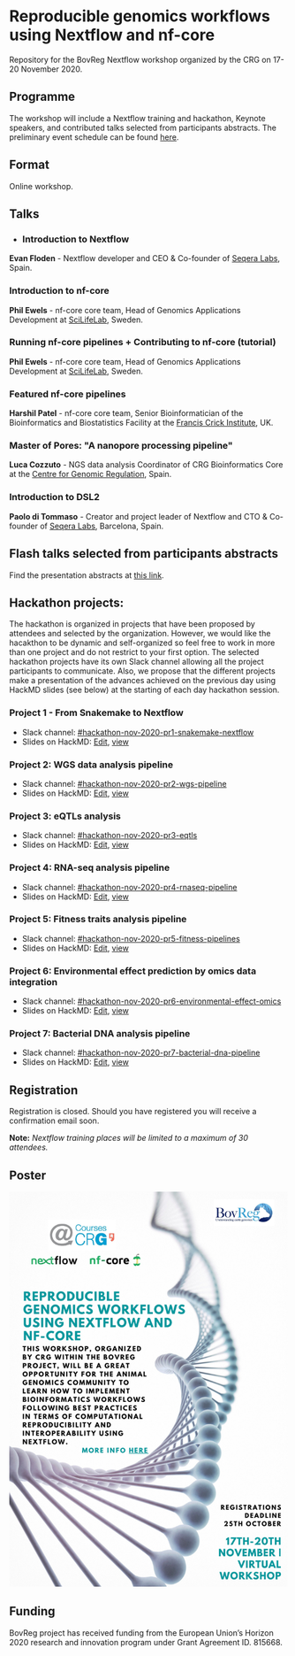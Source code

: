 # Reproducible genomics workflows using Nextflow and nf-core

Repository for the BovReg Nextflow workshop organized by the CRG on 17-20 November 2020.

## Programme

The workshop will include a Nextflow training and hackathon, Keynote speakers, and contributed talks selected from participants abstracts. The preliminary event schedule can be found [here](https://sites.google.com/view/reproduciblegenomicsworkflowsu/home).

## Format

Online workshop.

## Talks

* ### Introduction to Nextflow

**Evan Floden** - Nextflow developer and CEO & Co-founder of [Seqera Labs](https://www.seqera.io/), Spain.

### Introduction to nf-core

**Phil Ewels** - nf-core core team, Head of Genomics Applications Development at [SciLifeLab](https://www.scilifelab.se/),
Sweden.

### Running nf-core pipelines + Contributing to nf-core (tutorial)

**Phil Ewels** - nf-core core team, Head of Genomics Applications Development at [SciLifeLab](https://www.scilifelab.se/),
Sweden.

### Featured nf-core pipelines

**Harshil Patel** - nf-core core team, Senior Bioinformatician of  the Bioinformatics and Biostatistics Facility at the
[Francis Crick Institute](https://www.crick.ac.uk/), UK.
 
### Master of Pores: "A nanopore processing pipeline"

**Luca Cozzuto** - NGS data analysis Coordinator of CRG Bioinformatics Core  at the
[Centre for Genomic Regulation](https://www.crg.eu/), Spain. 

### Introduction to DSL2

**Paolo di Tommaso** - Creator and project leader of Nextflow and CTO & Co-founder of [Seqera Labs](https://www.seqera.io/),
Barcelona, Spain.
 
## Flash talks selected from participants abstracts

Find the presentation abstracts at [this link](abstracts.md).

## Hackathon projects:

The hackathon is organized in projects that have been proposed by attendees and selected by the organization. However, we would like the hacakthon to be dynamic and self-organized so feel free to work in more than one project and do not restrict to your first option. The selected hackathon projects have its own Slack channel allowing all the project participants to communicate. Also, we propose that the different projects make a presentation of the advances achieved on the previous day using HackMD slides (see below) at the starting of each day hackathon session.

### Project 1 - From Snakemake to Nextflow

* Slack channel: [#hackathon-nov-2020-pr1-snakemake-nextflow](https://bovreg.slack.com/channel/hackathon-nov-2020-pr1-snakemake-nextflow)
* Slides on HackMD: [Edit](https://hackmd.io/CnblMzNlQwKIesMb9_or5Q), [view](https://hackmd.io/@Hackathon-November-2020/B1HgcJk5v)

### Project 2: WGS data analysis pipeline

* Slack channel: [#hackathon-nov-2020-pr2-wgs-pipeline](https://bovreg.slack.com/channel/hackathon-nov-2020-pr2-wgs-pipeline)
* Slides on HackMD: [Edit](https://hackmd.io/1N8PZ6QdTRyWGLh2-CnEjg), [view](https://hackmd.io/@Hackathon-November-2020/BkH3HM19P)

### Project 3: eQTLs analysis

* Slack channel: [#hackathon-nov-2020-pr3-eqtls](https://bovreg.slack.com/channel/hackathon-nov-2020-pr3-eqtls)
* Slides on HackMD: [Edit](https://hackmd.io/22iAX2a8R36KogOZXWMINg), [view](https://hackmd.io/@Hackathon-November-2020/SywnLG1qw)

### Project 4: RNA-seq analysis pipeline

* Slack channel: [#hackathon-nov-2020-pr4-rnaseq-pipeline](https://bovreg.slack.com/channel/hackathon-nov-2020-pr4-rnaseq-pipeline)
* Slides on HackMD: [Edit](https://hackmd.io/YVJ4SNcRScCZEKfXlzHh3A), [view](https://hackmd.io/@Hackathon-November-2020/Hykb_fkcD)

### Project 5: Fitness traits analysis pipeline

* Slack channel: [#hackathon-nov-2020-pr5-fitness-pipelines](https://bovreg.slack.com/channel/hackathon-nov-2020-pr5-fitness-pipelines) 
* Slides on HackMD: [Edit](https://hackmd.io/otiEN7ZkRIKQQP8QtsQZDA), [view](https://hackmd.io/@Hackathon-November-2020/S1qjszy9P)

### Project 6: Environmental effect prediction by omics data integration

* Slack channel: [#hackathon-nov-2020-pr6-environmental-effect-omics](https://bovreg.slack.com/channels/hackathon-nov-2020-pr6-environmental-effect-omics)
* Slides on HackMD: [Edit](https://hackmd.io/w28jZ1wtSSa09ZLPCber6A), [view](https://hackmd.io/@Hackathon-November-2020/H1uGTGkqw)

### Project 7: Bacterial DNA analysis pipeline

* Slack channel: [#hackathon-nov-2020-pr7-bacterial-dna-pipeline](https://bovreg.slack.com/channels/hackathon-nov-2020-pr7-bacterial-dna-pipeline)
* Slides on HackMD: [Edit](https://hackmd.io/GDIhxvPTQvaZX4zF0IM7Uw), [view](https://hackmd.io/@Hackathon-November-2020/HJzJqzyqD)

## Registration

Registration is closed. Should you have registered you will receive a confirmation email soon.

**Note:** *Nextflow training places will be limited to a maximum of 30 attendees.*

## Poster

![Workshop bovreg nextflow poster](img/nf-bovreg-workshop20-poster.jpg)

<!---
## Organizers
<br/>
<p float="left">
    <img src="https://github.com/BovReg/nf-workshop20/blob/master/logos/crg_courses_logo.jpg" width="200" /> 
    &nbsp
    <img src="https://github.com/BovReg/nf-workshop20/blob/master/logos/crg_logo.png" width="200" />
    &nbsp
    <img src="https://github.com/BovReg/nf-workshop20/blob/master/logos/BovReg_logo.jpg" width="200" />
</p>
---> 

<!--- ![CRG Logo](https://github.com/BovReg/nf-workshop20/blob/master/logos/crg_logo.png) ![BovReg Log](https://github.com/BovReg/nf-workshop20/blob/master/logos/BovReg_logo.jpg) ---> 


## Funding

BovReg project has received funding from the European Union’s Horizon 2020 research and innovation program under 
Grant Agreement ID. 815668.






